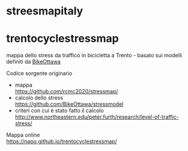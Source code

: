 # streesmapitaly

# trentocyclestressmap
mappa dello stress da traffico in bicicletta a Trento - basato sui modelli definiti da [BikeOttawa](https://github.com/BikeOttawa)


Codice sorgente originario
- mappa<br/>https://github.com/rcmc2020/stressmap/
- calcolo dello stress<br/>https://github.com/BikeOttawa/stressmodel
- criteri con cui è stato fatto il calcolo<br/>http://www.northeastern.edu/peter.furth/research/level-of-traffic-stress/


Mappa online<br/>https://napo.github.io/trentocyclestressmap/
